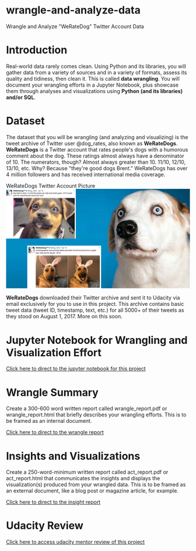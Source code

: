 # wrangle-and-analyze-data

Wrangle and Analyze "WeRateDog" Twitter Account Data

# Introduction

Real-world data rarely comes clean. Using Python and its libraries, you will gather data from a variety of sources and in a variety of formats, assess its quality and tidiness, then clean it. This is called **data wrangling**. You will document your wrangling efforts in a Jupyter Notebook, plus showcase them through analyses and visualizations using **Python (and its libraries) and/or SQL**.

# Dataset

The dataset that you will be wrangling (and analyzing and visualizing) is the tweet archive of Twitter user @dog_rates, also known as **WeRateDogs**. **WeRateDogs** is a Twitter account that rates people's dogs with a humorous comment about the dog. These ratings almost always have a denominator of 10. The numerators, though? Almost always greater than 10. 11/10, 12/10, 13/10, etc. Why? Because "they're good dogs Brent." WeRateDogs has over 4 million followers and has received international media coverage.

WeRateDogs Twitter Account Picture
<img src="https://github.com/jiangxiaoxuan/wrangle-and-analyze-data/raw/master/weratedog-twitter.jpg"/>

**WeRateDogs** downloaded their Twitter archive and sent it to Udacity via email exclusively for you to use in this project. This archive contains basic tweet data (tweet ID, timestamp, text, etc.) for all 5000+ of their tweets as they stood on August 1, 2017. More on this soon.

# Jupyter Notebook for Wrangling and Visualization Effort

[Click here to direct to the jupyter notebook for this project](wrangle_act.ipynb)

# Wrangle Summary

Create a 300-600 word written report called wrangle_report.pdf or wrangle_report.html that briefly describes your wrangling efforts. This is to be framed as an internal document.

[Click here to direct to the wrangle report](wrangle_report.pdf)

# Insights and Visualizations

Create a 250-word-minimum written report called act_report.pdf or act_report.html that communicates the insights and displays the visualization(s) produced from your wrangled data. This is to be framed as an external document, like a blog post or magazine article, for example.

[Click here to direct to the insight report](act_report.pdf)

# Udacity Review

[Click here to access udacity mentor review of this project](udacity-reviews.pdf)
